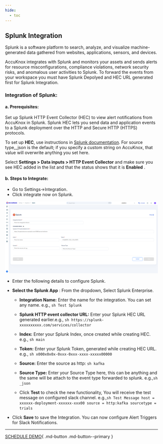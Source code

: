 ```yaml
---
hide:
  - toc
---
```


## Splunk Integration

Splunk is a software platform to search, analyze, and visualize machine-generated data gathered from websites, applications, sensors, and devices.

AccuKnox integrates with Splunk and monitors your assets and sends alerts for resource misconfigurations, compliance violations, network security risks, and anomalous user activities to Splunk. To forward the events from your workspace you must have Splunk Depolyed and HEC URL generated first for Splunk Integration.

### Integration of Splunk:
#### a. Prerequisites:

Set up Splunk HTTP Event Collector (HEC) to view alert notifications from AccuKnox in Splunk. Splunk HEC lets you send data and application events to a Splunk deployment over the HTTP and Secure HTTP (HTTPS) protocols.

To set up **HEC**, use instructions in [Splunk documentation](https://docs.splunk.com/Documentation/Splunk/latest/Data/UsetheHTTPEventCollector). For source type,_json is the default; if you specify a custom string on AccuKnox, that value will overwrite anything you set here.

Select **Settings > Data inputs > HTTP Event Collector** and make sure you see HEC added in the list and that the status shows that it is **Enabled** .

#### b. Steps to Integrate:
+ Go to Settings->Integration.
+ Click integrate now on Splunk.

![](/integrations/images/splunk-int.png)

+ Enter the following details to configure Splunk.
+ **Select the Splunk App** : From the dropdown, Select Splunk Enterprise.

    + **Integration Name:** Enter the name for the integration. You can set any name. e.g., ```sh Test Splunk ```
    + **Splunk HTTP event collector URL:** Enter your Splunk HEC URL generated earlier.e.g., ```sh https://splunk-xxxxxxxxxx.com/services/collector ```
    + **Index:** Enter your Splunk Index, once created while creating HEC. e.g., ```sh main ```
    + **Token:** Enter your Splunk Token, generated while creating HEC URL. e.g., ```sh x000x0x0x-0xxx-0xxx-xxxx-xxxxx00000 ```
    + **Source:** Enter the source as http: ``sh kafka ``

    + **Source Type:** Enter your Source Type here, this can be anything and the same will be attach to the event type forwarded to splunk. e.g.,```sh _json ```

    + Click **Test** to check the new functionality, You will receive the test message on configured slack channel. e.g.,```sh Test Message host = xxxxxx-deployment-xxxxxx-xxx00 source = http:kafka sourcetype = trials ```
+ Click **Save** to save the Integration. You can now configure Alert Triggers for Slack Notifications.

- - - 
[SCHEDULE DEMO](https://www.accuknox.com/contact-us){ .md-button .md-button--primary }